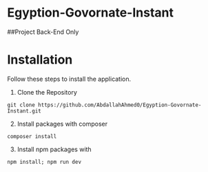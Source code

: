 # Egyption-Govornate-Instant
##Project Back-End Only 

# Installation
 Follow these steps to install the application.
1. Clone the Repository
```
git clone https://github.com/AbdallahAhmed0/Egyption-Govornate-Instant.git
```
2. Install packages with composer

```
composer install
```

3. Install npm packages with 
```
npm install; npm run dev
```
